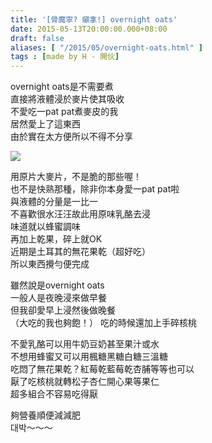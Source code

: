 ```yaml
---
title: '[骨魔寧? 癲拿!] overnight oats'
date: 2015-05-13T20:00:00.000+08:00
draft: false
aliases: [ "/2015/05/overnight-oats.html" ]
tags : [made by H - 開伙]
---
```


overnight oats是不需要煮  
直接將液體浸於麥片使其吸收  
不愛吃一pat pat煮麥皮的我  
居然愛上了這東西  
由於實在太方便所以不得不分享

![](/images/overnightoats.jpg)

用原片大麥片，不是脆的那些喔！  
也不是快熟那種，除非你本身愛一pat pat啦  
與液體的分量是一比一  
不喜歡很水汪汪故此用原味乳酪去浸  
味道就以蜂蜜調味  
再加上乾果，碎上就OK  
近期是土耳其的無花果乾（超好吃）  
所以東西攪勻便完成  

雖然說是overnight oats  
一般人是夜晚浸來做早餐  
但我卻愛早上浸然後做晚餐  
（大吃的我也夠飽！）
吃的時候還加上手碎核桃  

  

不愛乳酪可以用牛奶豆奶甚至果汁或水  
不想用蜂蜜又可以用楓糖黑糖白糖三溫糖  
吃悶了無花果乾？紅莓乾藍莓乾杏脯等等也可以  
厭了吃核桃就轉松子杏仁開心果等果仁  
超多組合不容易吃得厭

  

夠營養順便減減肥  
대박～～～
